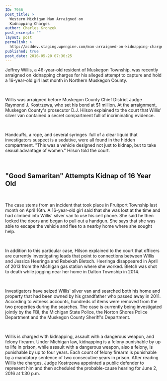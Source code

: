 ```yaml
---
ID: 7966
post_title: >
  Western Michigan Man Arraigned on
  Kidnapping Charges
author: Charles Kronzek
post_excerpt: ""
layout: post
permalink: >
  http://acddev.staging.wpengine.com/man-arraigned-on-kidnapping-charges.html
published: true
post_date: 2016-05-20 07:30:25
---
```

<span style="font-weight: 400;">Jeffrey Willis, a 46-year-old resident of Muskegon Township, was recently arraigned on kidnapping charges for his alleged attempt to capture and hold a 16-year-old girl last month in Northern Muskegon County.</span>

&nbsp;

<span style="font-weight: 400;">Willis was arraigned before Muskegon County Chief District Judge Raymond J. Kostrzewa, who set his bond at $1 million. At the arraignment, Muskegon County's prosecutor D.J. Hilson explained to the court that Willis' silver van contained a secret compartment full of incriminating evidence. </span>

&nbsp;

<span style="font-weight: 400;">Handcuffs, a rope, and several syringes  full of a clear liquid that investigators suspect is a sedative, were all found in the hidden compartment. "This was a vehicle designed not just to kidnap, but to take sexual advantage of women." Hilson told the court.</span>

&nbsp;
<h2>"Good Samaritan" Attempts Kidnap of 16 Year Old</h2>
&nbsp;

<span style="font-weight: 400;">The case stems from an incident that took place in Fruitport Township last month on April 16th. A 16-year-old girl said that she was lost at the time and had climbed into Willis' silver van to use his cell phone. She said he then locked the doors and began to pull out a handgun. She says that she was able to escape the vehicle and flee to a nearby home where she sought help.</span>

&nbsp;

<span style="font-weight: 400;">In addition to this particular case, Hilson explained to the court that officers are currently investigating leads that point to connections between Willis and Jessica Heeringa and Rebekah Bletsch. Heeringa disappeared in April of 2013 from the Michigan gas station where she worked. Bletch was shot to death while jogging near her home in Dalton Township in 2014.</span>

&nbsp;

<span style="font-weight: 400;">Investigators have seized Willis' silver van and searched both his home and property that had been owned by his grandfather who passed away in 2011. According to witness accounts, hundreds of items were removed from the two properties during the searches. The case is currently being investigated jointly by the FBI, the Michigan State Police, the Norton Shores Police Department and the Muskegon County Sheriff's Department.</span>

&nbsp;

<span style="font-weight: 400;">Willis is charged with kidnapping, assault with a dangerous weapon, and felony firearm. Under Michigan law, kidnapping is a felony punishable by up to life in prison, while assault with a dangerous weapon, also a felony, is punishable by up to four years. Each count of felony firearm is punishable by a mandatory sentence of two consecutive years in prison.</span>
<span style="font-weight: 400;">After reading Willis the charges, Judge Kostrzewa appointed a public defender to represent him and then scheduled the probable-cause hearing for June 2, 2016 at 1:30 p.m. </span>